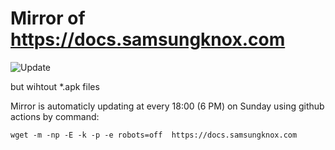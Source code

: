 # Mirror of https://docs.samsungknox.com
![Update](https://byob.yarr.is/BxOxSxS/docs.samsungknox.com/Update)

but wihtout *.apk files

Mirror is automaticly updating at every 18:00 (6 PM) on Sunday using github actions by command:

`wget -m -np -E -k -p -e robots=off  https://docs.samsungknox.com`
